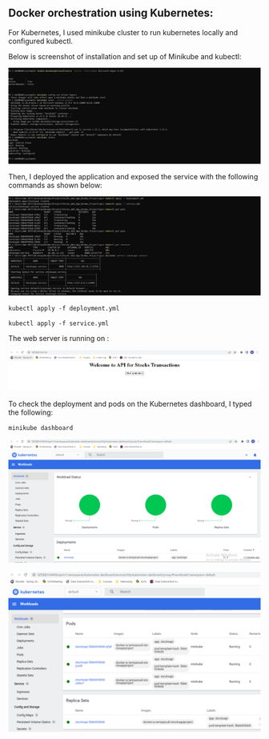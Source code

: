 ## Docker orchestration using Kubernetes:

For Kubernetes, I used minikube cluster to run kubernetes locally and configured kubectl.

Below is screenshot of installation and set up of Minikube and kubectl:

![Web Page18](../images/Kubernetes/MinikubeSetup.png)

Then, I deployed the application and exposed the service with the following commands as shown below:

![Web Page19](../images/Kubernetes/ServiceRunning.png)

```
kubectl apply -f deployment.yml
```

```
kubectl apply -f service.yml
```

The web server is running on              :

![Web Page20](../images/Kubernetes/ServiceRunningPort64164.png)

To check the deployment and pods on the Kubernetes dashboard, I typed the following:

```
minikube dashboard
```

![Web Page20](../images/Kubernetes/minikubedashboard_1.png)

![Web Page21](../images/Kubernetes/minikubedashboard_3.png)